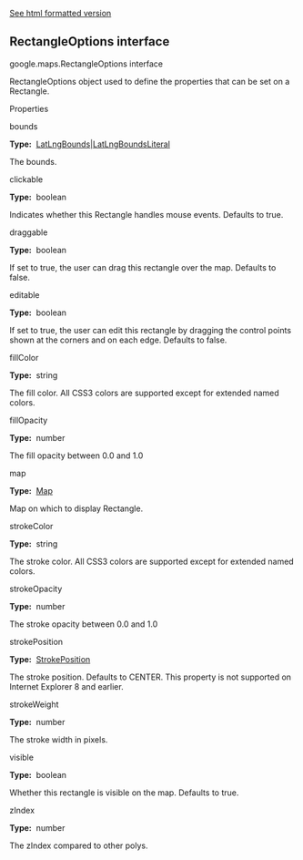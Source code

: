 [See html formatted version](https://huasofoundries.github.io/google-maps-documentation/RectangleOptions.html)


RectangleOptions interface
--------------------------

google.maps.RectangleOptions interface

RectangleOptions object used to define the properties that can be set on a Rectangle.

Properties

bounds

**Type:**  [LatLngBounds](https://github.com/amenadiel/google-maps-documentation/blob/master/docs/LatLngBounds.md)|[LatLngBoundsLiteral](https://github.com/amenadiel/google-maps-documentation/blob/master/docs/LatLngBoundsLiteral.md)

The bounds.

clickable

**Type:**  boolean

Indicates whether this Rectangle handles mouse events. Defaults to true.

draggable

**Type:**  boolean

If set to true, the user can drag this rectangle over the map. Defaults to false.

editable

**Type:**  boolean

If set to true, the user can edit this rectangle by dragging the control points shown at the corners and on each edge. Defaults to false.

fillColor

**Type:**  string

The fill color. All CSS3 colors are supported except for extended named colors.

fillOpacity

**Type:**  number

The fill opacity between 0.0 and 1.0

map

**Type:**  [Map](https://github.com/amenadiel/google-maps-documentation/blob/master/docs/Map.md)

Map on which to display Rectangle.

strokeColor

**Type:**  string

The stroke color. All CSS3 colors are supported except for extended named colors.

strokeOpacity

**Type:**  number

The stroke opacity between 0.0 and 1.0

strokePosition

**Type:**  [StrokePosition](https://github.com/amenadiel/google-maps-documentation/blob/master/docs/StrokePosition.md)

The stroke position. Defaults to CENTER. This property is not supported on Internet Explorer 8 and earlier.

strokeWeight

**Type:**  number

The stroke width in pixels.

visible

**Type:**  boolean

Whether this rectangle is visible on the map. Defaults to true.

zIndex

**Type:**  number

The zIndex compared to other polys.